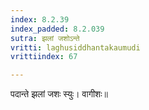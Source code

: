 ```yaml
---
index: 8.2.39
index_padded: 8.2.039
sutra: झलां जशोऽन्ते
vritti: laghusiddhantakaumudi
vrittiindex: 67

---
```

पदान्ते झलां जशः स्युः। वागीशः॥